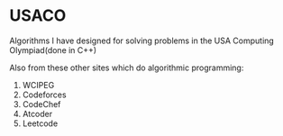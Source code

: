 # USACO
Algorithms I have designed for solving problems in the USA Computing Olympiad(done in C++)

Also from these other sites which do algorithmic programming:
1. WCIPEG
2. Codeforces
3. CodeChef
4. Atcoder
5. Leetcode




